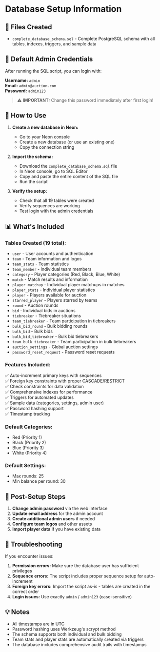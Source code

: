 # Database Setup Information

## 📁 Files Created
- `complete_database_schema.sql` - Complete PostgreSQL schema with all tables, indexes, triggers, and sample data

## 🔐 Default Admin Credentials
After running the SQL script, you can login with:

**Username:** `admin`  
**Email:** `admin@auction.com`  
**Password:** `admin123`

> ⚠️ **IMPORTANT:** Change this password immediately after first login!

## 🚀 How to Use

1. **Create a new database in Neon:**
   - Go to your Neon console
   - Create a new database (or use an existing one)
   - Copy the connection string

2. **Import the schema:**
   - Download the `complete_database_schema.sql` file
   - In Neon console, go to SQL Editor
   - Copy and paste the entire content of the SQL file
   - Run the script

3. **Verify the setup:**
   - Check that all 19 tables were created
   - Verify sequences are working
   - Test login with the admin credentials

## 📊 What's Included

### Tables Created (19 total):
- `user` - User accounts and authentication
- `team` - Team information and logos
- `team_stats` - Team statistics 
- `team_member` - Individual team members
- `category` - Player categories (Red, Black, Blue, White)
- `match` - Match results and information
- `player_matchup` - Individual player matchups in matches
- `player_stats` - Individual player statistics
- `player` - Players available for auction
- `starred_player` - Players starred by teams
- `round` - Auction rounds
- `bid` - Individual bids in auctions
- `tiebreaker` - Tiebreaker situations
- `team_tiebreaker` - Team participation in tiebreakers
- `bulk_bid_round` - Bulk bidding rounds
- `bulk_bid` - Bulk bids
- `bulk_bid_tiebreaker` - Bulk bid tiebreakers
- `team_bulk_tiebreaker` - Team participation in bulk tiebreakers
- `auction_settings` - Global auction settings
- `password_reset_request` - Password reset requests

### Features Included:
✅ Auto-increment primary keys with sequences  
✅ Foreign key constraints with proper CASCADE/RESTRICT  
✅ Check constraints for data validation  
✅ Comprehensive indexes for performance  
✅ Triggers for automated updates  
✅ Sample data (categories, settings, admin user)  
✅ Password hashing support  
✅ Timestamp tracking  

### Default Categories:
- Red (Priority 1)
- Black (Priority 2) 
- Blue (Priority 3)
- White (Priority 4)

### Default Settings:
- Max rounds: 25
- Min balance per round: 30

## 🔧 Post-Setup Steps

1. **Change admin password** via the web interface
2. **Update email address** for the admin account
3. **Create additional admin users** if needed
4. **Configure team logos** and other assets
5. **Import player data** if you have existing data

## 🐛 Troubleshooting

If you encounter issues:

1. **Permission errors:** Make sure the database user has sufficient privileges
2. **Sequence errors:** The script includes proper sequence setup for auto-increment
3. **Foreign key errors:** Import the script as-is - tables are created in the correct order
4. **Login issues:** Use exactly `admin` / `admin123` (case-sensitive)

## 💡 Notes

- All timestamps are in UTC
- Password hashing uses Werkzeug's scrypt method
- The schema supports both individual and bulk bidding
- Team stats and player stats are automatically created via triggers
- The database includes comprehensive audit trails with timestamps